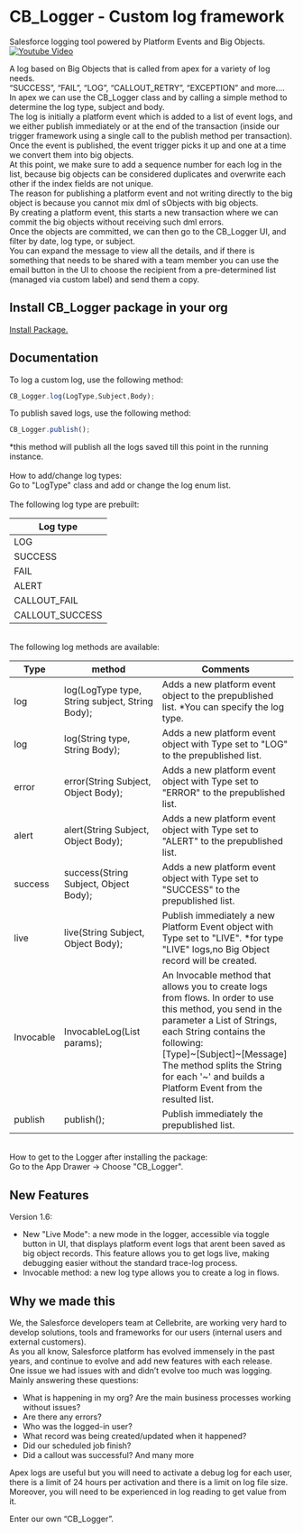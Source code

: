# CB_Logger - Custom log framework
Salesforce logging tool powered by Platform Events and Big Objects.<br/>
[![Youtube Video](https://img.youtube.com/vi/5IjjTvt1Hlk/0.jpg)](https://www.youtube.com/watch?v=5IjjTvt1Hlk)

A log based on Big Objects that is called from apex for a variety of log needs.<br/>
“SUCCESS”, “FAIL”, “LOG”, “CALLOUT_RETRY”, “EXCEPTION” and more….<br/>
In apex we can use the CB_Logger class and by calling a simple method to determine the log type, subject and body.<br/>
The log is initially a platform event which is added to a list of event logs, and we either publish immediately or at the end of the transaction (inside our trigger framework using a single call to the publish method per transaction).<br/>
Once the event is published, the event trigger picks it up and one at a time we convert them into big objects.<br/> At this point, we make sure to add a sequence number for each log in the list, because big objects can be considered duplicates and overwrite each other if the index fields are not unique.<br/>
The reason for publishing a platform event and not writing directly to the big object is because you cannot mix dml of sObjects with big objects.<br/> By creating a platform event, this starts a new transaction where we can commit the big objects without receiving such dml errors.<br/>
Once the objects are committed, we can then go to the CB_Logger UI, and filter by date, log type, or subject.<br/>
You can expand the message to view all the details, and if there is something that needs to be shared with a team member you can use the email button in the UI to choose the recipient from a pre-determined list (managed via custom label) and send them a copy.<br/>

Install CB_Logger package in your org
-------------
<a href="https://login.salesforce.com/packaging/installPackage.apexp?p0=04t4L000000gdRN">
Install Package.
</a>

Documentation
-------------
To log a custom log, use the following method:
```javascript
CB_Logger.log(LogType,Subject,Body);
```

To publish saved logs, use the following method:
```javascript
CB_Logger.publish();
```
*this method will publish all the logs saved till this point in the running instance.
<br/><br/>
How to add/change log types:<br/>
Go to "LogType" class and add or change the log enum list.
<br/><br/>
The following log type are prebuilt:
<table>
	<thead>
		<th>Log type</th>
	</thead>
	<tbody>
		<tr>
			<td>
				LOG
			</td>
		</tr>
		<tr>
			<td>
				SUCCESS
			</td>
		</tr>	
		<tr>
			<td>
        FAIL
			</td>
		</tr>	
		<tr>
			<td>
        ALERT
			</td>
		</tr>
    		<tr>
			<td>
        CALLOUT_FAIL
			</td>
		</tr>
     <tr>
			<td>
        CALLOUT_SUCCESS
			</td>
		</tr>
	</tbody>
</table>
<br/>
The following log methods are available:
<table>
	<thead>
		<th>Type</th>
    <th>method</th>
<th>Comments</th>
	</thead>
	<tbody>
		<tr>
			<td>
				log
			</td>
			<td>
				log(LogType type, String subject, String Body);
			</td>
			<td>
				Adds a new platform event object to the prepublished list. *You can specify the log type.
			</td>
		</tr>
		<tr>
			<td>
				log
			</td>
			<td>
				log(String type, String Body);
			</td>
			<td>
				Adds a new platform event object with Type set to "LOG" to the prepublished list.
			</td>
		</tr>	
		<tr>
			<td>
        error
			</td>
			<td>
        error(String Subject, Object Body);
			</td>
						<td>
				Adds a new platform event object with Type set to "ERROR" to the prepublished list.
			</td>
		</tr>	
		<tr>
			<td>
        alert
			</td>
			<td>
        alert(String Subject, Object Body);
			</td>
						<td>
				Adds a new platform event object with Type set to "ALERT" to the prepublished list.
			</td>
		</tr>
    		<tr>
			<td>
        success
			</td>
			<td>
        success(String Subject, Object Body);
			</td>
			<td>
				Adds a new platform event object with Type set to "SUCCESS" to the prepublished list.
			</td>
		</tr>
		    		<tr>
			<td>
        live
			</td>
			<td>
        live(String Subject, Object Body);
			</td>
			<td>
				Publish immediately a new Platform Event object with Type set to "LIVE". *for type "LIVE" logs,no Big Object record will be created.
			</td>
		</tr>
	<tr>
			<td>
        Invocable
			</td>
			<td>
        InvocableLog(List<String> params);
			</td>
			<td>
				An Invocable method that allows you to create logs from flows. In order to use this method, you send in the parameter a List of Strings, each String contains the following: <br/> [Type]~[Subject]~[Message]<br/> The method splits the String for each '~' and builds a Platform Event from the resulted list.
			</td>
		</tr>
		    		<tr>
			<td>
        publish
			</td>
			<td>
        publish();
			</td>
			<td>
				Publish immediately the prepublished list.
			</td>
		</tr>
	</tbody>
</table>
<br/>
How to get to the Logger after installing the package:<br/>
Go to the App Drawer -> Choose "CB_Logger".


New Features
-------------
Version 1.6:<br/>
* New "Live Mode": a new mode in the logger, accessible via toggle button in UI, that displays platform event logs that arent been saved as big object records.
This feature allows you to get logs live, making debugging easier without the standard trace-log process.<br/>
* Invocable method: a new log type allows you to create a log in flows.<br/>


Why we made this
-------------
We, the Salesforce developers team at Cellebrite, are working very hard to develop solutions, tools and frameworks for our users (internal users and external customers). <br/>As you all know, Salesforce platform has evolved immensely in the past years, and continue to evolve and add new features with each release.<br/>
One issue we had issues with and didn’t evolve too much was logging.<br/>
Mainly answering these questions:<br/>
- What is happening in my org? Are the main business processes working without issues?
- Are there any errors?
- Who was the logged-in user?
- What record was being created/updated when it happened?
- Did our scheduled job finish?
- Did a callout was successful?
And many more

Apex logs are useful but you will need to activate a debug log for each user, there is a limit of 24 hours per activation and there is a limit on log file size. Moreover, you will need to be experienced in log reading to get value from it.

Enter our own “CB_Logger”.

